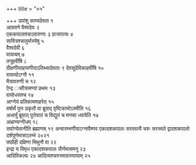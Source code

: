 +++
title = "०५"

+++
उपांशु काम्यदेवता १   
आग्रयणे वैश्वदेवः २   
एककपालाश्चाऽवारुणाः ३
प्राजापत्यः ४   
सावित्रश्चातुर्मास्येषु ५   
वैश्वदेवी
६   
वायव्यम् ७   
तनूहवींषि ८   
दीक्षणीयाप्रायणीयाऽतिथ्यादेवताः ९
देवसूदेविकाहवींषि १०   
वायव्योऽग्नौ ११   
मैत्रावरुणी
च १२   
ऐन्द्र ःसौत्रामण्यां प्रथमः १३   
वायोधसश्च १४   
आग्नेयं
प्रतिकाममाहरेत् १५   
वर्षार्थे पुनः प्रकृतौ वा
ब्रूयाद् वृष्टिकामोऽस्मीति १६   
अध्वर्युं ब्रूयात् पुरोवातं च विद्युतं
च मनसा ध्यायेति १७   
अभ्राण्यग्नीधम् १८   
सर्वाण्येतानीति ब्रह्माणम् १९
अन्वारम्भणीयाऽग्नावैष्णव एकादशकपालः सरस्वत्यै चरुः सरस्वते
द्वादशकपालो दर्शपूर्णमासाऽरम्भे २०२१   
पष्ठौही दक्षिणा मिथुनौ वा
२२   
इन्द्रा य विमृध एकादशकपालः पौर्णमासमनु २३   
आदिविकल्पः २४
आदित्यश्चरुरमावास्यायाम् २५   
